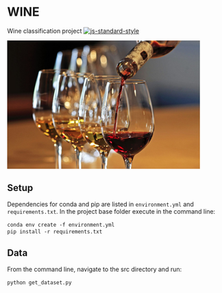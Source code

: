 # WINE
Wine classification project
[![js-standard-style](https://img.shields.io/badge/code%20style-standard-brightgreen.svg?style=flat)](https://github.com/feross/standard)


<img src="wine_img.png" width="450">

## Setup
Dependencies for conda and pip are listed in `environment.yml` and `requirements.txt`.
In the project base folder execute in the command line:

```commandline
conda env create -f environment.yml
pip install -r requirements.txt
```

## Data
From the command line, navigate to the src directory and run: 
```python
python get_dataset.py
```